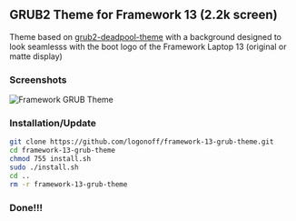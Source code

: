 ## GRUB2 Theme for Framework 13 (2.2k screen)

Theme based on [grub2-deadpool-theme](https://github.com/bishwassagar/grub2-deadpool-theme) with a background designed to look seamlesss with the boot logo of the Framework Laptop 13 (original or matte display) 

### Screenshots

![Framework GRUB Theme](https://i.imgur.com/mYg5mI6.png)

### Installation/Update

```sh
git clone https://github.com/logonoff/framework-13-grub-theme.git
cd framework-13-grub-theme
chmod 755 install.sh
sudo ./install.sh
cd ..
rm -r framework-13-grub-theme
```

### Done!!!
